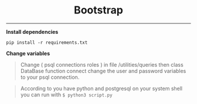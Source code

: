 <h1 style="text-align: center">Bootstrap</h1>

--------------------------

**Install dependencies**
```shell
pip install -r requirements.txt
```
**Change variables**
> Change ( psql connections roles ) in file /utilities/queries
> then class DataBase function connect change the user and password variables to your psql connection.

>According to you have python and postgresql on your system
> shell you can run with `$ python3 script.py`

